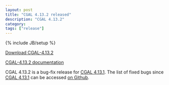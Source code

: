 ```yaml
---
layout: post
title: "CGAL 4.13.2 released"
description: "CGAL 4.13.2"
category: 
tags: ["release"]
---
```

{% include JB/setup %}

<i class="glyphicon glyphicon-download"></i>
<a href="https://github.com/CGAL/cgal/releases/tag/releases%2FCGAL-4.13.2">Download CGAL-4.13.2</a>

<i class="glyphicon glyphicon-book"></i>
<a href="https://doc.cgal.org/4.13.2/Manual/index.html">CGAL-4.13.2 documentation</a>

<p>CGAL 4.13.2 is a bug-fix release for <a href="../../../../2019/04/05/cgal4131">CGAL 4.13.1</a>.
The list of fixed bugs since <a href="../../../../2019/04/05/cgal4131">CGAL 4.13.1</a>
can be accessed <a href="https://github.com/CGAL/cgal/issues?q=milestone%3A4.13.2">on Github</a>.</p>
